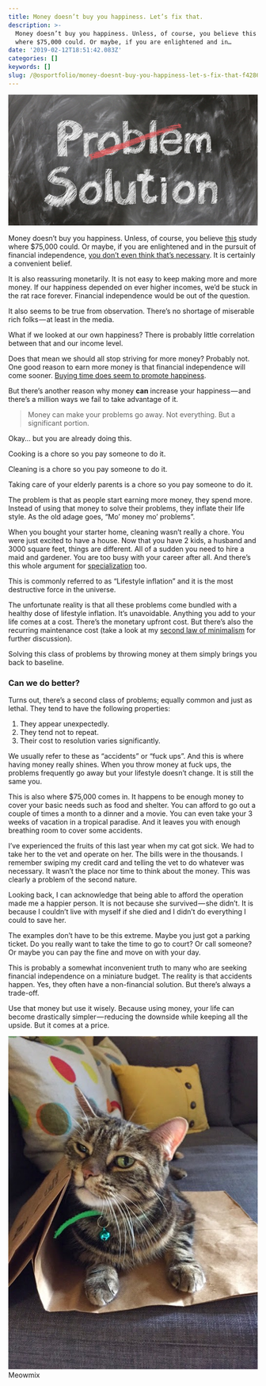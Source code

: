 ```yaml
---
title: Money doesn’t buy you happiness. Let’s fix that.
description: >-
  Money doesn’t buy you happiness. Unless, of course, you believe this study
  where $75,000 could. Or maybe, if you are enlightened and in…
date: '2019-02-12T18:51:42.083Z'
categories: []
keywords: []
slug: /@osportfolio/money-doesnt-buy-you-happiness-let-s-fix-that-f4286d2d1112
---
```


![](img/1__nkhwdAWQtNcA557LI1BshA.jpeg)

Money doesn’t buy you happiness. Unless, of course, you believe [this](https://www.pnas.org/content/107/38/16489) study where $75,000 could. Or maybe, if you are enlightened and in the pursuit of financial independence, [you don’t even think that’s necessary](https://www.mrmoneymustache.com/2012/09/06/does-peak-happiness-really-come-at-75000year/). It is certainly a convenient belief.

It is also reassuring monetarily. It is not easy to keep making more and more money. If our happiness depended on ever higher incomes, we’d be stuck in the rat race forever. Financial independence would be out of the question.

It also seems to be true from observation. There’s no shortage of miserable rich folks — at least in the media.

What if we looked at our own happiness? There is probably little correlation between that and our income level.

Does that mean we should all stop striving for more money? Probably not. One good reason to earn more money is that financial independence will come sooner. [Buying time does seem to promote happiness](https://www.pnas.org/content/114/32/8523.full).

But there’s another reason why money **can** increase your happiness — and there’s a million ways we fail to take advantage of it.

> Money can make your problems go away. Not everything. But a significant portion.

Okay… but you are already doing this.

Cooking is a chore so you pay someone to do it.

Cleaning is a chore so you pay someone to do it.

Taking care of your elderly parents is a chore so you pay someone to do it.

The problem is that as people start earning more money, they spend more. Instead of using that money to solve their problems, they inflate their life style. As the old adage goes, “Mo’ money mo’ problems”.

When you bought your starter home, cleaning wasn’t really a chore. You were just excited to have a house. Now that you have 2 kids, a husband and 3000 square feet, things are different. All of a sudden you need to hire a maid and gardener. You are too busy with your career after all. And there’s this whole argument for [specialization](https://study.com/academy/lesson/specialization-in-economics-definition-lesson-quiz.html) too.

This is commonly referred to as “Lifestyle inflation” and it is the most destructive force in the universe.

The unfortunate reality is that all these problems come bundled with a healthy dose of lifestyle inflation. It’s unavoidable. Anything you add to your life comes at a cost. There’s the monetary upfront cost. But there’s also the recurring maintenance cost (take a look at my [second law of minimalism](https://medium.com/effai-me/second-law-of-minimalism-c487f90a8ff3) for further discussion).

Solving this class of problems by throwing money at them simply brings you back to baseline.

### Can we do better?

Turns out, there’s a second class of problems; equally common and just as lethal. They tend to have the following properties:

1.  They appear unexpectedly.
2.  They tend not to repeat.
3.  Their cost to resolution varies significantly.

We usually refer to these as “accidents” or “fuck ups”. And this is where having money really shines. When you throw money at fuck ups, the problems frequently go away but your lifestyle doesn’t change. It is still the same you.

This is also where $75,000 comes in. It happens to be enough money to cover your basic needs such as food and shelter. You can afford to go out a couple of times a month to a dinner and a movie. You can even take your 3 weeks of vacation in a tropical paradise. And it leaves you with enough breathing room to cover some accidents.

I’ve experienced the fruits of this last year when my cat got sick. We had to take her to the vet and operate on her. The bills were in the thousands. I remember swiping my credit card and telling the vet to do whatever was necessary. It wasn’t the place nor time to think about the money. This was clearly a problem of the second nature.

Looking back, I can acknowledge that being able to afford the operation made me a happier person. It is not because she survived — she didn’t. It is because I couldn’t live with myself if she died and I didn’t do everything I could to save her.

The examples don’t have to be this extreme. Maybe you just got a parking ticket. Do you really want to take the time to go to court? Or call someone? Or maybe you can pay the fine and move on with your day.

This is probably a somewhat inconvenient truth to many who are seeking financial independence on a miniature budget. The reality is that accidents happen. Yes, they often have a non-financial solution. But there’s always a trade-off.

Use that money but use it wisely. Because using money, your life can become drastically simpler — reducing the downside while keeping all the upside. But it comes at a price.

![Meowmix](img/1__OBXYp__TlImy72u2mWGokyA.jpeg)
Meowmix
